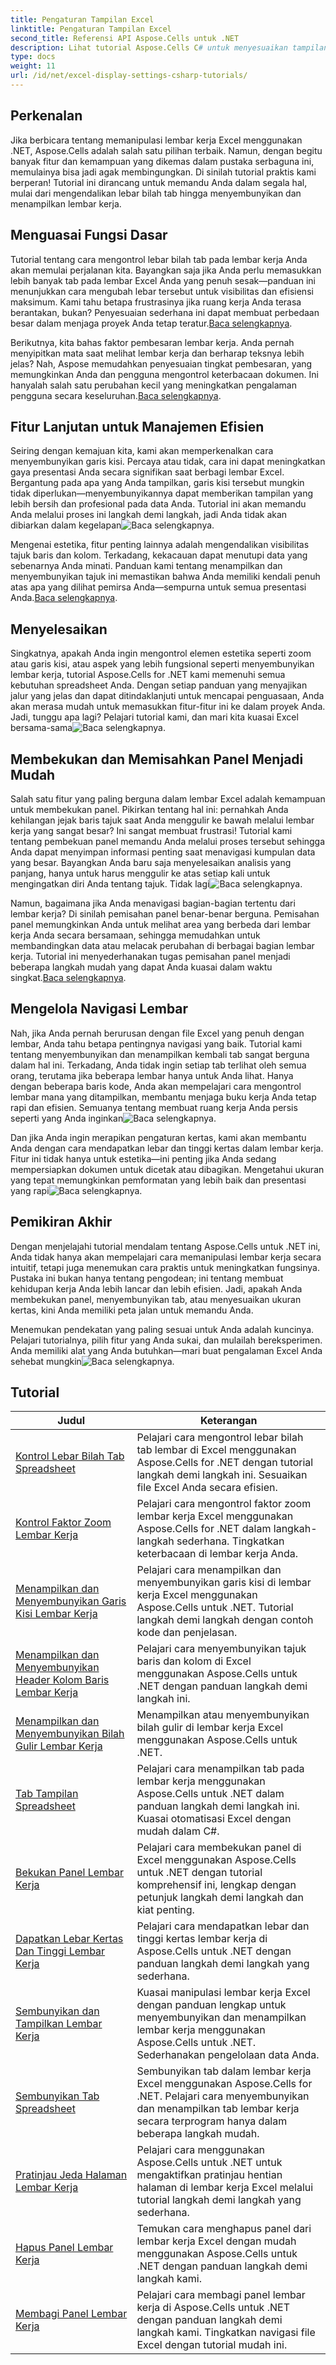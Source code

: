 ```yaml
---
title: Pengaturan Tampilan Excel
linktitle: Pengaturan Tampilan Excel
second_title: Referensi API Aspose.Cells untuk .NET
description: Lihat tutorial Aspose.Cells C# untuk menyesuaikan tampilan Excel. Ubah font, warna, format, dan buat laporan yang menarik.
type: docs
weight: 11
url: /id/net/excel-display-settings-csharp-tutorials/
---
```

## Perkenalan

Jika berbicara tentang memanipulasi lembar kerja Excel menggunakan .NET, Aspose.Cells adalah salah satu pilihan terbaik. Namun, dengan begitu banyak fitur dan kemampuan yang dikemas dalam pustaka serbaguna ini, memulainya bisa jadi agak membingungkan. Di sinilah tutorial praktis kami berperan! Tutorial ini dirancang untuk memandu Anda dalam segala hal, mulai dari mengendalikan lebar bilah tab hingga menyembunyikan dan menampilkan lembar kerja.

## Menguasai Fungsi Dasar

 Tutorial tentang cara mengontrol lebar bilah tab pada lembar kerja Anda akan memulai perjalanan kita. Bayangkan saja jika Anda perlu memasukkan lebih banyak tab pada lembar Excel Anda yang penuh sesak—panduan ini menunjukkan cara mengubah lebar tersebut untuk visibilitas dan efisiensi maksimum. Kami tahu betapa frustrasinya jika ruang kerja Anda terasa berantakan, bukan? Penyesuaian sederhana ini dapat membuat perbedaan besar dalam menjaga proyek Anda tetap teratur.[Baca selengkapnya](./control-tab-bar-width-of-spreadsheet/).

Berikutnya, kita bahas faktor pembesaran lembar kerja. Anda pernah menyipitkan mata saat melihat lembar kerja dan berharap teksnya lebih jelas? Nah, Aspose memudahkan penyesuaian tingkat pembesaran, yang memungkinkan Anda dan pengguna mengontrol keterbacaan dokumen. Ini hanyalah salah satu perubahan kecil yang meningkatkan pengalaman pengguna secara keseluruhan.[Baca selengkapnya](./controll-zoom-factor-of-worksheet/). 

## Fitur Lanjutan untuk Manajemen Efisien

 Seiring dengan kemajuan kita, kami akan memperkenalkan cara menyembunyikan garis kisi. Percaya atau tidak, cara ini dapat meningkatkan gaya presentasi Anda secara signifikan saat berbagi lembar Excel. Bergantung pada apa yang Anda tampilkan, garis kisi tersebut mungkin tidak diperlukan—menyembunyikannya dapat memberikan tampilan yang lebih bersih dan profesional pada data Anda. Tutorial ini akan memandu Anda melalui proses ini langkah demi langkah, jadi Anda tidak akan dibiarkan dalam kegelapan![Baca selengkapnya](./display-and-hide-gridlines-of-worksheet/).

Mengenai estetika, fitur penting lainnya adalah mengendalikan visibilitas tajuk baris dan kolom. Terkadang, kekacauan dapat menutupi data yang sebenarnya Anda minati. Panduan kami tentang menampilkan dan menyembunyikan tajuk ini memastikan bahwa Anda memiliki kendali penuh atas apa yang dilihat pemirsa Anda—sempurna untuk semua presentasi Anda.[Baca selengkapnya](./display-and-hide-row-column-headers-of-worksheet/).

## Menyelesaikan

 Singkatnya, apakah Anda ingin mengontrol elemen estetika seperti zoom atau garis kisi, atau aspek yang lebih fungsional seperti menyembunyikan lembar kerja, tutorial Aspose.Cells for .NET kami memenuhi semua kebutuhan spreadsheet Anda. Dengan setiap panduan yang menyajikan jalur yang jelas dan dapat ditindaklanjuti untuk mencapai penguasaan, Anda akan merasa mudah untuk memasukkan fitur-fitur ini ke dalam proyek Anda. Jadi, tunggu apa lagi? Pelajari tutorial kami, dan mari kita kuasai Excel bersama-sama![Baca selengkapnya](./hide-and-unhide-worksheet/).

## Membekukan dan Memisahkan Panel Menjadi Mudah

Salah satu fitur yang paling berguna dalam lembar Excel adalah kemampuan untuk membekukan panel. Pikirkan tentang hal ini: pernahkah Anda kehilangan jejak baris tajuk saat Anda menggulir ke bawah melalui lembar kerja yang sangat besar? Ini sangat membuat frustrasi! Tutorial kami tentang pembekuan panel memandu Anda melalui proses tersebut sehingga Anda dapat menyimpan informasi penting saat menavigasi kumpulan data yang besar. Bayangkan Anda baru saja menyelesaikan analisis yang panjang, hanya untuk harus menggulir ke atas setiap kali untuk mengingatkan diri Anda tentang tajuk. Tidak lagi![Baca selengkapnya](./freeze-panes-of-worksheet/).

 Namun, bagaimana jika Anda menavigasi bagian-bagian tertentu dari lembar kerja? Di sinilah pemisahan panel benar-benar berguna. Pemisahan panel memungkinkan Anda untuk melihat area yang berbeda dari lembar kerja Anda secara bersamaan, sehingga memudahkan untuk membandingkan data atau melacak perubahan di berbagai bagian lembar kerja. Tutorial ini menyederhanakan tugas pemisahan panel menjadi beberapa langkah mudah yang dapat Anda kuasai dalam waktu singkat.[Baca selengkapnya](./split-panes-of-worksheet/).

## Mengelola Navigasi Lembar

Nah, jika Anda pernah berurusan dengan file Excel yang penuh dengan lembar, Anda tahu betapa pentingnya navigasi yang baik. Tutorial kami tentang menyembunyikan dan menampilkan kembali tab sangat berguna dalam hal ini. Terkadang, Anda tidak ingin setiap tab terlihat oleh semua orang, terutama jika beberapa lembar hanya untuk Anda lihat. Hanya dengan beberapa baris kode, Anda akan mempelajari cara mengontrol lembar mana yang ditampilkan, membantu menjaga buku kerja Anda tetap rapi dan efisien. Semuanya tentang membuat ruang kerja Anda persis seperti yang Anda inginkan![Baca selengkapnya](./hide-tabs-of-spreadsheet/).

 Dan jika Anda ingin merapikan pengaturan kertas, kami akan membantu Anda dengan cara mendapatkan lebar dan tinggi kertas dalam lembar kerja. Fitur ini tidak hanya untuk estetika—ini penting jika Anda sedang mempersiapkan dokumen untuk dicetak atau dibagikan. Mengetahui ukuran yang tepat memungkinkan pemformatan yang lebih baik dan presentasi yang rapi![Baca selengkapnya](./get-paper-width-and-height-of-worksheet/).

## Pemikiran Akhir

Dengan menjelajahi tutorial mendalam tentang Aspose.Cells untuk .NET ini, Anda tidak hanya akan mempelajari cara memanipulasi lembar kerja secara intuitif, tetapi juga menemukan cara praktis untuk meningkatkan fungsinya. Pustaka ini bukan hanya tentang pengodean; ini tentang membuat kehidupan kerja Anda lebih lancar dan lebih efisien. Jadi, apakah Anda membekukan panel, menyembunyikan tab, atau menyesuaikan ukuran kertas, kini Anda memiliki peta jalan untuk memandu Anda.

 Menemukan pendekatan yang paling sesuai untuk Anda adalah kuncinya. Pelajari tutorialnya, pilih fitur yang Anda sukai, dan mulailah bereksperimen. Anda memiliki alat yang Anda butuhkan—mari buat pengalaman Excel Anda sehebat mungkin![Baca selengkapnya](./page-break-preview-of-worksheet/).

## Tutorial 
| Judul | Keterangan |
| --- | --- |
| [Kontrol Lebar Bilah Tab Spreadsheet](./control-tab-bar-width-of-spreadsheet/) | Pelajari cara mengontrol lebar bilah tab lembar di Excel menggunakan Aspose.Cells for .NET dengan tutorial langkah demi langkah ini. Sesuaikan file Excel Anda secara efisien. |  
| [Kontrol Faktor Zoom Lembar Kerja](./controll-zoom-factor-of-worksheet/) | Pelajari cara mengontrol faktor zoom lembar kerja Excel menggunakan Aspose.Cells for .NET dalam langkah-langkah sederhana. Tingkatkan keterbacaan di lembar kerja Anda. |  
| [Menampilkan dan Menyembunyikan Garis Kisi Lembar Kerja](./display-and-hide-gridlines-of-worksheet/) | Pelajari cara menampilkan dan menyembunyikan garis kisi di lembar kerja Excel menggunakan Aspose.Cells untuk .NET. Tutorial langkah demi langkah dengan contoh kode dan penjelasan. |  
| [Menampilkan dan Menyembunyikan Header Kolom Baris Lembar Kerja](./display-and-hide-row-column-headers-of-worksheet/) | Pelajari cara menyembunyikan tajuk baris dan kolom di Excel menggunakan Aspose.Cells untuk .NET dengan panduan langkah demi langkah ini. |  
| [Menampilkan dan Menyembunyikan Bilah Gulir Lembar Kerja](./display-and-hide-scroll-bars-of-worksheet/) | Menampilkan atau menyembunyikan bilah gulir di lembar kerja Excel menggunakan Aspose.Cells untuk .NET. |  
| [Tab Tampilan Spreadsheet](./display-tab-of-spreadsheet/) | Pelajari cara menampilkan tab pada lembar kerja menggunakan Aspose.Cells untuk .NET dalam panduan langkah demi langkah ini. Kuasai otomatisasi Excel dengan mudah dalam C#. |  
| [Bekukan Panel Lembar Kerja](./freeze-panes-of-worksheet/) | Pelajari cara membekukan panel di Excel menggunakan Aspose.Cells untuk .NET dengan tutorial komprehensif ini, lengkap dengan petunjuk langkah demi langkah dan kiat penting. |  
| [Dapatkan Lebar Kertas Dan Tinggi Lembar Kerja](./get-paper-width-and-height-of-worksheet/) | Pelajari cara mendapatkan lebar dan tinggi kertas lembar kerja di Aspose.Cells untuk .NET dengan panduan langkah demi langkah yang sederhana. |  
| [Sembunyikan dan Tampilkan Lembar Kerja](./hide-and-unhide-worksheet/) | Kuasai manipulasi lembar kerja Excel dengan panduan lengkap untuk menyembunyikan dan menampilkan lembar kerja menggunakan Aspose.Cells untuk .NET. Sederhanakan pengelolaan data Anda. |  
| [Sembunyikan Tab Spreadsheet](./hide-tabs-of-spreadsheet/) | Sembunyikan tab dalam lembar kerja Excel menggunakan Aspose.Cells for .NET. Pelajari cara menyembunyikan dan menampilkan tab lembar kerja secara terprogram hanya dalam beberapa langkah mudah. |  
| [Pratinjau Jeda Halaman Lembar Kerja](./page-break-preview-of-worksheet/) | Pelajari cara menggunakan Aspose.Cells untuk .NET untuk mengaktifkan pratinjau hentian halaman di lembar kerja Excel melalui tutorial langkah demi langkah yang sederhana. |  
| [Hapus Panel Lembar Kerja](./remove-panes-of-worksheet/) | Temukan cara menghapus panel dari lembar kerja Excel dengan mudah menggunakan Aspose.Cells untuk .NET dengan panduan langkah demi langkah kami. |  
| [Membagi Panel Lembar Kerja](./split-panes-of-worksheet/) | Pelajari cara membagi panel lembar kerja di Aspose.Cells untuk .NET dengan panduan langkah demi langkah kami. Tingkatkan navigasi file Excel dengan tutorial mudah ini. |  